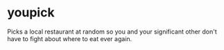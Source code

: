 # youpick
Picks a local restaurant at random so you and your significant other don't have to fight about where to eat ever again.
